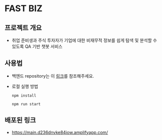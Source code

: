 # FAST BIZ

## 프로젝트 개요

- 취업 준비생과 주식 투자자가 기업에 대한 비재무적 정보를 쉽게 탐색 및 분석할 수 있도록 QA 기반 챗봇 서비스

## 사용법

- 백엔드 repository는 이 [링크](https://github.com/T0nixx/ssafy-seasonal-backend/)를 참조해주세요.

- 로컬 실행 방법<br>

  ```
  npm install
  ```

  ```
  npm run start
  ```

## 배포된 링크

- https://main.d236dnvke84iow.amplifyapp.com/
